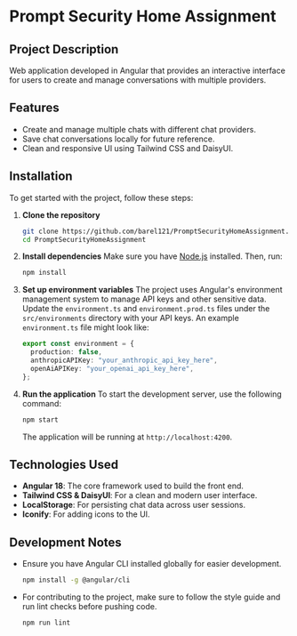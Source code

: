 # Prompt Security Home Assignment

## Project Description

Web application developed in Angular that provides an interactive interface for users to create and manage conversations with multiple providers.

## Features

- Create and manage multiple chats with different chat providers.
- Save chat conversations locally for future reference.
- Clean and responsive UI using Tailwind CSS and DaisyUI.

## Installation

To get started with the project, follow these steps:

1. **Clone the repository**

   ```sh
   git clone https://github.com/barel121/PromptSecurityHomeAssignment.git
   cd PromptSecurityHomeAssignment
   ```

2. **Install dependencies**
   Make sure you have [Node.js](https://nodejs.org/) installed. Then, run:

   ```sh
   npm install
   ```

3. **Set up environment variables**
   The project uses Angular's environment management system to manage API keys and other sensitive data.
   Update the `environment.ts` and `environment.prod.ts` files under the `src/environments` directory with your API keys. An example `environment.ts` file might look like:

   ```typescript
   export const environment = {
     production: false,
     anthropicAPIKey: "your_anthropic_api_key_here",
     openAiAPIKey: "your_openai_api_key_here",
   };
   ```

4. **Run the application**
   To start the development server, use the following command:
   ```sh
   npm start
   ```
   The application will be running at `http://localhost:4200`.

## Technologies Used

- **Angular 18**: The core framework used to build the front end.
- **Tailwind CSS & DaisyUI**: For a clean and modern user interface.
- **LocalStorage**: For persisting chat data across user sessions.
- **Iconify**: For adding icons to the UI.

## Development Notes

- Ensure you have Angular CLI installed globally for easier development.
  ```sh
  npm install -g @angular/cli
  ```
- For contributing to the project, make sure to follow the style guide and run lint checks before pushing code.
  ```sh
  npm run lint
  ```
